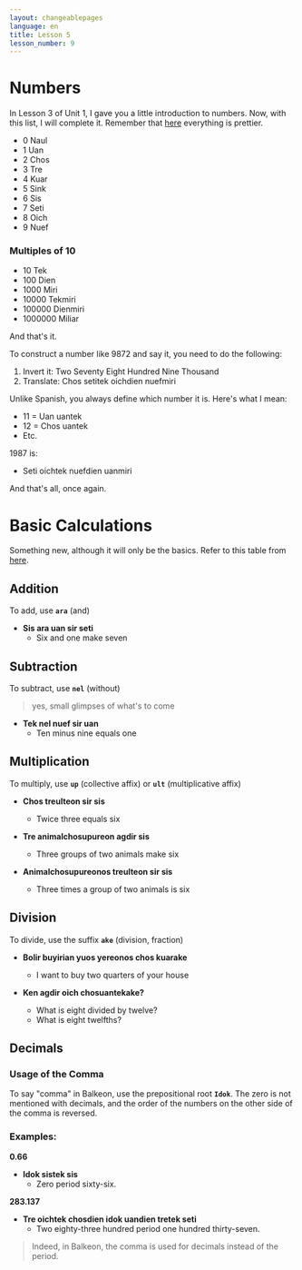 ```yaml
---
layout: changeablepages
language: en
title: Lesson 5
lesson_number: 9
---
```


# Numbers

In Lesson 3 of Unit 1, I gave you a little introduction to numbers. Now, with this list, I will complete it. Remember that [here](../../../../docs/numbers) everything is prettier.

- 0 Naul
- 1 Uan
- 2 Chos
- 3 Tre
- 4 Kuar
- 5 Sink
- 6 Sis
- 7 Seti
- 8 Oich
- 9 Nuef

### Multiples of 10

- 10 Tek
- 100 Dien
- 1000 Miri
- 10000 Tekmiri
- 100000 Dienmiri
- 1000000 Miliar

And that's it.

To construct a number like 9872 and say it, you need to do the following:

1. Invert it: Two Seventy Eight Hundred Nine Thousand
2. Translate: Chos setitek oichdien nuefmiri

Unlike Spanish, you always define which number it is. Here's what I mean:

- 11 = Uan uantek
- 12 = Chos uantek
- Etc.

1987 is:
- Seti oichtek nuefdien uanmiri

And that's all, once again.

# Basic Calculations

Something new, although it will only be the basics. Refer to this table from [here](../../../../docs/numbers). 

## Addition

To add, use **`ara`** (and)

- **Sis ara uan sir seti**
  - Six and one make seven

## Subtraction

To subtract, use **`nel`** (without)
> yes, small glimpses of what's to come

- **Tek nel nuef sir uan**
  - Ten minus nine equals one

## Multiplication

To multiply, use **`up`** (collective affix) or **`ult`** (multiplicative affix)

- **Chos treulteon sir sis**
  - Twice three equals six

- **Tre animalchosupureon agdir sis**
  - Three groups of two animals make six
  
- **Animalchosupureonos treulteon sir sis**
  - Three times a group of two animals is six

## Division

To divide, use the suffix **`ake`** (division, fraction)

- **Bolir buyirian yuos yereonos chos kuarake**
  - I want to buy two quarters of your house

- **Ken agdir oich chosuantekake?**
  - What is eight divided by twelve?
  - What is eight twelfths?

## Decimals

### Usage of the Comma

To say "comma" in Balkeon, use the prepositional root **`Idok`**. The zero is not mentioned with decimals, and the order of the numbers on the other side of the comma is reversed.

### Examples:

**0.66**
- **Idok sistek sis**
  - Zero period sixty-six.

**283.137**
- **Tre oichtek chosdien idok uandien tretek seti**
  - Two eighty-three hundred period one hundred thirty-seven.

> Indeed, in Balkeon, the comma is used for decimals instead of the period.
